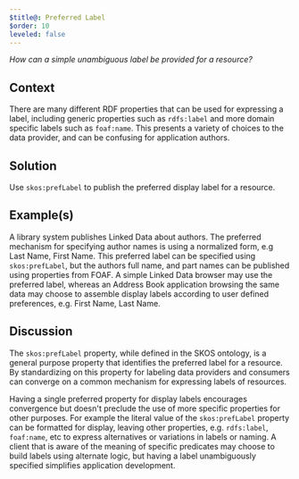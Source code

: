 ```yaml
---
$title@: Preferred Label
$order: 10
leveled: false
---
```


*How can a simple unambiguous label be provided for a resource?*

## Context

There are many different RDF properties that can be used for expressing a label, including generic properties such as `rdfs:label` and more domain specific labels such as `foaf:name`. This presents a variety of choices to the data provider, and can be confusing for application authors.

## Solution

Use `skos:prefLabel` to publish the preferred display label for a resource.

## Example(s)

A library system publishes Linked Data about authors. The preferred mechanism for specifying author names is using a normalized form, e.g Last Name, First Name. This preferred label can be specified using `skos:prefLabel`, but the authors full name, and part names can be published using properties from FOAF. A simple Linked Data browser may use the preferred label, whereas an Address Book application browsing the same data may choose to assemble display labels according to user defined preferences, e.g. First Name, Last Name.

## Discussion

The `skos:prefLabel` property, while defined in the SKOS ontology, is a general purpose property that identifies the preferred label for a resource. By standardizing on this property for labeling data providers and consumers can converge on a common mechanism for expressing labels of resources.

Having a single preferred property for display labels encourages convergence but doesn't preclude the use of more specific properties for other purposes. For example the literal value of the `skos:prefLabel` property can be formatted for display, leaving other properties, e.g. `rdfs:label`, `foaf:name`, etc to express alternatives or variations in labels or naming. A client that is aware of the meaning of specific predicates may choose to build labels using alternate logic, but having a label unambiguously specified simplifies application development.
